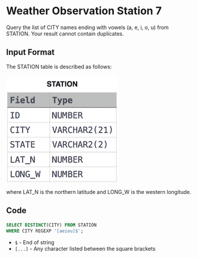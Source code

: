# Weather Observation Station 7
Query the list of CITY names ending with vowels (a, e, i, o, u) from STATION. Your result cannot contain duplicates.

## Input Format

The STATION table is described as follows:

![Station](img/Station.jpg)

where LAT_N is the northern latitude and LONG_W is the western longitude.

## Code

```sql
SELECT DISTINCT(CITY) FROM STATION
WHERE CITY REGEXP '[aeiou]$';
```

- `$`       -  End of string
-  `[...]`     -  Any character listed between the square brackets